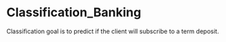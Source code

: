 # Classification_Banking
Classification goal is to predict if the client will subscribe to a term deposit.
